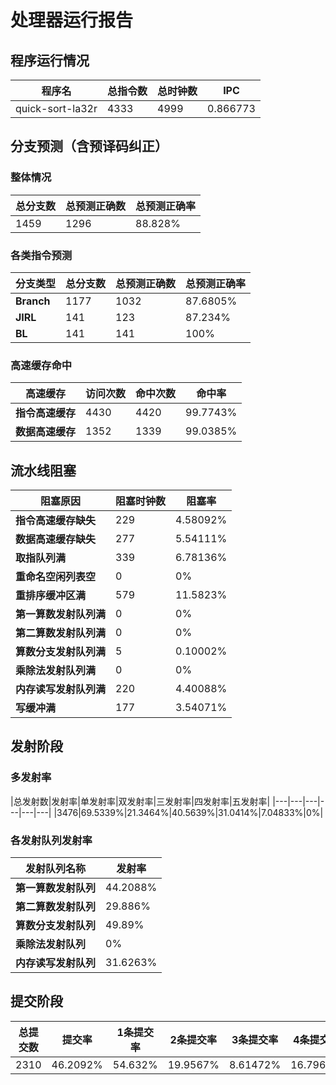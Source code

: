 # 处理器运行报告
## 程序运行情况
|程序名|总指令数|总时钟数|IPC|
|---|---|---|---|
|quick-sort-la32r|4333|4999|0.866773|

## 分支预测（含预译码纠正）
### 整体情况
|总分支数|总预测正确数|总预测正确率|
|---|---|---|
|1459|1296|88.828%|

### 各类指令预测
|分支类型|总分支数|总预测正确数|总预测正确率|
|---|---|---|---|
|**Branch**| 1177 | 1032 | 87.6805%|
|**JIRL**| 141 | 123 | 87.234%|
|**BL**| 141 | 141 | 100%|

### 高速缓存命中
|高速缓存|访问次数|命中次数|命中率|
|---|---|---|---|
|**指令高速缓存**| 4430 | 4420 | 99.7743%|
|**数据高速缓存**| 1352 | 1339 | 99.0385%|
## 流水线阻塞
|阻塞原因|阻塞时钟数|阻塞率|
|---|---|---|
|**指令高速缓存缺失**| 229 | 4.58092%|
|**数据高速缓存缺失**| 277 | 5.54111%|
|**取指队列满**| 339 | 6.78136%|
|**重命名空闲列表空**|0 | 0%|
|**重排序缓冲区满**|579 | 11.5823%|
|**第一算数发射队列满**|0 | 0%|
|**第二算数发射队列满**|0 | 0%|
|**算数分支发射队列满**|5 | 0.10002%|
|**乘除法发射队列满**|0 | 0%|
|**内存读写发射队列满**|220 | 4.40088%|
|**写缓冲满**|177 | 3.54071%|

## 发射阶段
### 多发射率
|总发射数|发射率|单发射率|双发射率|三发射率|四发射率|五发射率|
|---|---|---|---|---|---|
|3476|69.5339%|21.3464%|40.5639%|31.0414%|7.04833%|0%|

### 各发射队列发射率
|发射队列名称|发射率|
|---|---|
|**第一算数发射队列**|44.2088%|
|**第二算数发射队列**|29.886%|
|**算数分支发射队列**|49.89%|
|**乘除法发射队列**|0%|
|**内存读写发射队列**|31.6263%|

## 提交阶段
|总提交数|提交率|1条提交率|2条提交率|3条提交率|4条提交率|
|---|---|---|---|---|---|
|2310|46.2092%|54.632%|19.9567%|8.61472%|16.7965%|
